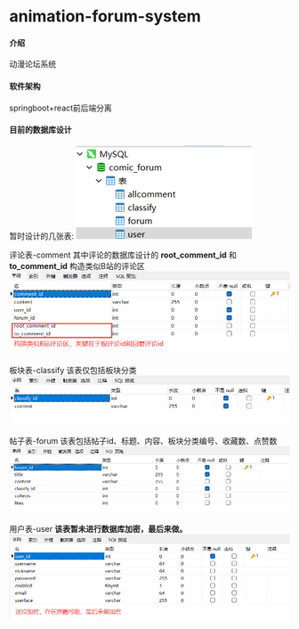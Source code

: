 # animation-forum-system

#### 介绍
动漫论坛系统

#### 软件架构
springboot+react前后端分离

#### 目前的数据库设计
暂时设计的几张表:
![输入图片说明](sql_design/1.png)

评论表-comment
其中评论的数据库设计的 **root_comment_id** 和 **to_comment_id** 构造类似B站的评论区
![输入图片说明](sql_design/comment.png)

板块表-classify
该表仅包括板块分类
![输入图片说明](sql_design/classify.png)

帖子表-forum
该表包括帖子id、标题、内容、板块分类编号、收藏数、点赞数
![输入图片说明](sql_design/forum.png)

用户表-user
 **该表暂未进行数据库加密，最后来做。** 
![输入图片说明](sql_design/user.png)